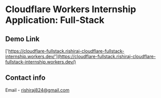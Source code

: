 # Cloudflare Workers Internship Application: Full-Stack

## Demo Link

['https://cloudflare-fullstack.rishiraj-cloudflare-fullstack-internship.workers.dev/'](https://cloudflare-fullstack.rishiraj-cloudflare-fullstack-internship.workers.dev/)

## Contact info 

Email - [rishiraj824@gmail.com](rishiraj824@gmail.com)
